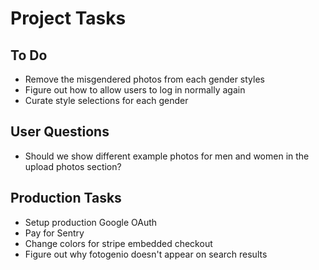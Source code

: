 # Project Tasks

## To Do
- Remove the misgendered photos from each gender styles
- Figure out how to allow users to log in normally again
- Curate style selections for each gender

## User Questions
- Should we show different example photos for men and women in the upload photos section?

## Production Tasks
- Setup production Google OAuth
- Pay for Sentry
- Change colors for stripe embedded checkout
- Figure out why fotogenio doesn't appear on search results
